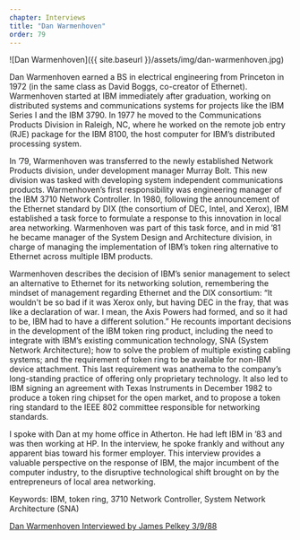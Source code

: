 ```yaml
---
chapter: Interviews
title: "Dan Warmenhoven"
order: 79
---
```


![Dan Warmenhoven]({{ site.baseurl }}/assets/img/dan-warmenhoven.jpg)

Dan Warmenhoven earned a BS in electrical engineering from Princeton in 1972 (in the same class as David Boggs, co-creator of Ethernet). Warmenhoven started at IBM immediately after graduation, working on distributed systems and communications systems for projects like the IBM Series I and the IBM 3790. In 1977 he moved to the Communications Products Division in Raleigh, NC, where he worked on the remote job entry (RJE) package for the IBM 8100, the host computer for IBM’s distributed processing system.

In ’79, Warmenhoven was transferred to the newly established Network Products division, under development manager Murray Bolt. This new division was tasked with developing system independent communications products. Warmenhoven’s first responsibility was engineering manager of the IBM 3710 Network Controller. In 1980, following the announcement of the Ethernet standard by DIX (the consortium of DEC, Intel, and Xerox), IBM established a task force to formulate a response to this innovation in local area networking. Warmenhoven was part of this task force, and in mid ’81 he became manager of the System Design and Architecture division, in charge of managing the implementation of IBM’s token ring alternative to Ethernet across multiple IBM products.

Warmenhoven describes the decision of IBM’s senior management to select an alternative to Ethernet for its networking solution, remembering the mindset of management regarding Ethernet and the DIX consortium: “It wouldn't be so bad if it was Xerox only, but having DEC in the fray, that was like a declaration of war. I mean, the Axis Powers had formed, and so it had to be, IBM had to have a different solution.” He recounts important decisions in the development of the IBM token ring product, including the need to integrate with IBM’s existing communication technology, SNA (System Network Architecture); how to solve the problem of multiple existing cabling systems; and the requirement of token ring to be available for non-IBM device attachment. This last requirement was anathema to the company’s long-standing practice of offering only proprietary technology. It also led to IBM signing an agreement with Texas Instruments in December 1982 to produce a token ring chipset for the open market, and to propose a token ring standard to the IEEE 802 committee responsible for networking standards.

I spoke with Dan at my home office in Atherton. He had left IBM in ’83 and was then working at HP. In the interview, he spoke frankly and without any apparent bias toward his former employer. This interview provides a valuable perspective on the response of IBM, the major incumbent of the computer industry, to the disruptive technological shift brought on by the entrepreneurs of local area networking.

Keywords: IBM, token ring, 3710 Network Controller, System Network Architecture (SNA)

[Dan Warmenhoven Interviewed by James Pelkey 3/9/88](https://archive.computerhistory.org/resources/access/text/2020/02/102792020-05-01-acc.pdf)
